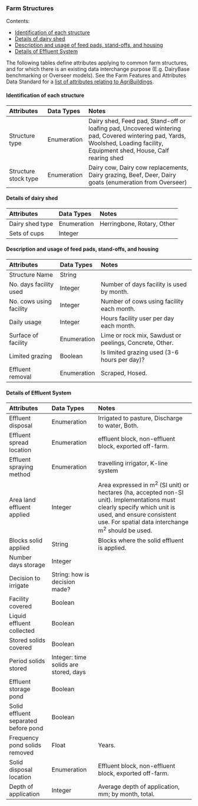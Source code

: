### Farm Structures

Contents:
* [Identification of each structure](#Identification-of-each-structure)
* [Details of dairy shed](#Details-of-dairy-shed)
* [Description and usage of feed pads, stand-offs, and housing](#Description-and-usage-of-feed-pads,-stand-offs,-and-housing)
* [Details of Effluent System](#Details-of-Effluent-System)

The following tables define attributes applying to common farm structures, and for which there is an existing data interchange purpose (E.g. DairyBase benchmarking or Overseer models). See the Farm Features and Attributes Data Standard for a [list of attributes relating to AgriBuildings](https://github.com/Datalinker-Org/Farm-Data-Standards/blob/master/Farm%20Features%20and%20Attributes/FFADS_Enumeration-Lists.md). 

#### Identification of each structure

Attributes | Data Types | Notes
:--------- | :--------- | :----
Structure type | Enumeration | Dairy shed, Feed pad, Stand-off or loafing pad, Uncovered wintering pad, Covered wintering pad, Yards, Woolshed, Loading facility, Equipment shed, House, Calf rearing shed
Structure stock type | Enumeration | Dairy cow, Dairy cow replacements, Dairy grazing, Beef, Deer, Dairy goats (enumeration from Overseer)

#### Details of dairy shed 

Attributes | Data Types | Notes
:--------- | :--------- | :----
Dairy shed type | Enumeration | Herringbone, Rotary, Other 
Sets of cups | Integer

#### Description and usage of feed pads, stand-offs, and housing

Attributes | Data Types | Notes
:--------- | :--------- | :----
Structure Name | String
No. days facility used | Integer | Number of days facility is used by month.
No. cows using facility | Integer | Number of cows using facility each month.
Daily usage	| Integer | Hours facility user per day each month.
Surface of facility	| Enumeration | Lime or rock mix, Sawdust or peelings, Concrete, Other.
Limited grazing	| Boolean | Is limited grazing used (3-6 hours per day)?
Effluent removal | Enumeration | Scraped, Hosed.

#### Details of Effluent System

Attributes | Data Types | Notes
:--------- | :--------- | :----
Effluent disposal | Enumeration |  Irrigated to pasture, Discharge to water, Both.
Effluent spread location | Enumeration | effluent block, non-effluent block, exported off-farm.
Effluent spraying method | Enumeration | travelling irrigator, K-line system
Area land effluent applied | Integer | Area expressed in m<sup>2</sup> (SI unit) or hectares (ha, accepted non-SI unit). Implementations must clearly specify which unit is used, and ensure consistent use. For spatial data interchange m<sup>2</sup> should be used. 
Blocks solid applied | String | Blocks where the solid effluent is applied.
Number days storage	| Integer
Decision to irrigate | String: how is decision made?
Facility covered | Boolean
Liquid effluent collected | Boolean
Stored solids covered | Boolean
Period solids stored | Integer: time solids are stored, days
Effluent storage pond | Boolean
Solid effluent separated before pond | Boolean
Frequency pond solids removed | Float | Years.
Solid disposal location	| Enumeration | Effluent block, non-effluent block, exported off-farm.
Depth of application | Integer | Average depth of application, mm; by month, total.
